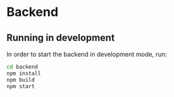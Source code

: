# Backend

## Running in development
    
In order to start the backend in development mode, run:

```bash
cd backend
npm install
npm build
npm start
```
